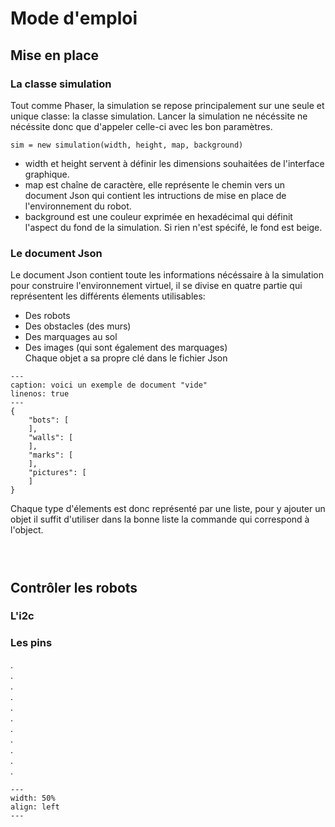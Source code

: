 # Mode d'emploi
## Mise en place
### La classe simulation
Tout comme Phaser, la simulation se repose principalement sur une seule et unique classe: la classe simulation. Lancer la simulation ne nécéssite ne nécéssite donc que d'appeler celle-ci avec les bon paramètres.
```{code-block} js
sim = new simulation(width, height, map, background)
```
* width et height servent à définir les dimensions souhaitées de l'interface graphique.
* map est chaîne de caractère, elle représente le chemin vers un document Json qui contient les intructions de mise en place de l'environnement du robot.
* background est une couleur exprimée en hexadécimal qui définit l'aspect du fond de la simulation. Si rien n'est spécifé, le fond est beige.

### Le document Json
Le document Json contient toute les informations nécéssaire à la simulation pour construire l'environnement virtuel, il se divise en quatre partie qui représentent les différents élements utilisables:
* Des robots
* Des obstacles (des murs)
* Des marquages au sol
* Des images (qui sont également des marquages)  
Chaque objet a sa propre clé dans le fichier Json 
```{code-block} json
---
caption: voici un exemple de document "vide"
linenos: true
---
{
    "bots": [
    ],
    "walls": [
    ],
    "marks": [
    ],
    "pictures": [
    ]
}
```
Chaque type d'élements est donc représenté par une liste, pour y ajouter un objet il suffit d'utiliser dans la bonne liste la commande qui correspond à l'object.

```



```
## Contrôler les robots

### L'i2c

### Les pins
.  
.  
.  
.  
.  
.  
.  
.  
.  
.  
.  

```{figure} figures/turtle.png
---
width: 50%
align: left
---

```